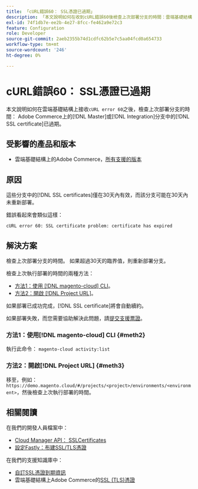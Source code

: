 ```yaml
---
title: 「cURL錯誤60： SSL憑證已過期」
description: 「本文說明如何在收到cURL錯誤60後檢查上次部署分支的時間：雲端基礎結構上Adobe Commerce的主要或整合分支中的SSL憑證已過期。」
exl-id: 74f1db7e-ee2b-4e27-8fcc-fe462a9e72c3
feature: Configuration
role: Developer
source-git-commit: 2aeb2355b74d1cdfc62b5e7c5aa04fcd0a654733
workflow-type: tm+mt
source-wordcount: '246'
ht-degree: 0%

---
```


# cURL錯誤60： SSL憑證已過期

本文說明如何在雲端基礎結構上接收`cURL error 60`之後，檢查上次部署分支的時間： Adobe Commerce上的[!DNL Master]或[!DNL Integration]分支中的[!DNL SSL certificate]已過期。

## 受影響的產品和版本

* 雲端基礎結構上的Adobe Commerce，[所有支援的版本](https://magento.com/sites/default/files/magento-software-lifecycle-policy.pdf)

## 原因

這些分支中的[!DNL SSL certificates]僅在30天內有效，而該分支可能在30天內未重新部署。

錯誤看起來會類似這樣：

```cURL
cURL error 60: SSL certificate problem: certificate has expired
```

## 解決方案

檢查上次部署分支的時間。 如果超過30天的臨界值，則重新部署分支。

檢查上次執行部署的時間的兩種方法：

* [方法1：使用 [!DNL magento-cloud] CLI](#meth2)。
* [方法2：開啟 [!DNL Project URL]](#meth3)。

如果部署已成功完成，[!DNL SSL certificate]將會自動續約。

如果部署失敗，而您需要協助解決此問題，請[提交支援票證](https://experienceleague.adobe.com/docs/commerce-knowledge-base/kb/help-center-guide/magento-help-center-user-guide.html#submit-ticket)。

### 方法1：使用[!DNL magento-cloud] CLI {#meth2}

執行此命令： `magento-cloud activity:list`

### 方法2：開啟[!DNL Project URL] {#meth3}

移至，例如： `https://demo.magento.cloud/#/projects/<project>/environments/<environment>`，然後檢查上次執行部署的時間。

## 相關閱讀

在我們的開發人員檔案中：

* [Cloud Manager API： SSLCertificates](https://developer.adobe.com/experience-cloud/cloud-manager/reference/api/#tag/SSLCertificates)
* [設定Fastly：布建SSL/TLS憑證](https://experienceleague.adobe.com/en/docs/commerce-cloud-service/user-guide/cdn/setup-fastly/fastly-configuration#provision-ssltls-certificates)

在我們的支援知識庫中：

* [自訂SSL憑證到期資訊](https://experienceleague.adobe.com/docs/commerce-knowledge-base/kb/troubleshooting/miscellaneous/custom-ssl-certificate-expiration-information.html)
* 雲端基礎結構上Adobe Commerce的[SSL (TLS)憑證](https://experienceleague.adobe.com/docs/commerce-knowledge-base/kb/how-to/ssl-tls-certificates-for-magento-commerce-cloud-faq.html)
